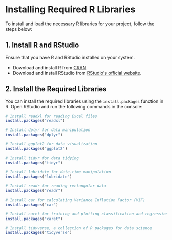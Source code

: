 # Installing Required R Libraries

To install and load the necessary R libraries for your project, follow the steps below:

## 1. Install R and RStudio

Ensure that you have R and RStudio installed on your system.

- Download and install R from [CRAN](https://cran.r-project.org/mirrors.html).
- Download and install RStudio from [RStudio's official website](https://rstudio.com/products/rstudio/download/).

## 2. Install the Required Libraries

You can install the required libraries using the `install.packages` function in R. Open RStudio and run the following commands in the console:

```r
# Install readxl for reading Excel files
install.packages("readxl")

# Install dplyr for data manipulation
install.packages("dplyr")

# Install ggplot2 for data visualization
install.packages("ggplot2")

# Install tidyr for data tidying
install.packages("tidyr")

# Install lubridate for date-time manipulation
install.packages("lubridate")

# Install readr for reading rectangular data
install.packages("readr")

# Install car for calculating Variance Inflation Factor (VIF)
install.packages("car")

# Install caret for training and plotting classification and regression models
install.packages("caret")

# Install tidyverse, a collection of R packages for data science
install.packages("tidyverse")
